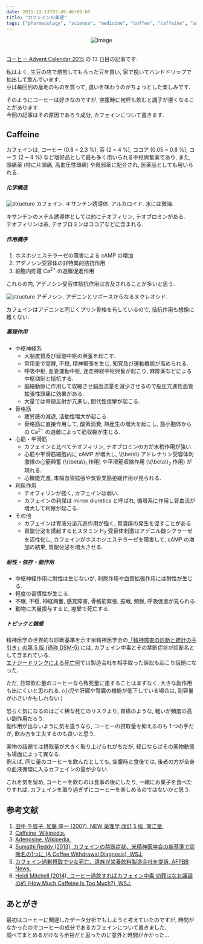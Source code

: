 ```yaml
---
date: 2015-12-13T03:49:46+09:00
title: "カフェインの薬理"
tags: ["pharmacology", "science", "medicine", "coffee", "caffeine", "advent_calendar"]
---
```


<div style="text-align: center;">
  <img src="../../images/coffee_beans.jpg" alt="image">
</div>
<br>

[コーヒー Advent Calendar 2015](http://www.adventar.org/calendars/895) の 13 日目の記事です.

私はよく, 生豆の店で焙煎してもらった豆を買い, 家で挽いてハンドドリップで抽出して飲んでいます.  
豆は毎回別の産地のものを買って, 違いを味わうのがちょっとした楽しみです.

そのようにコーヒーは好きなのですが, 空腹時に何杯も飲むと調子が悪くなることがあります.  
今回の記事はその原因であろう成分, カフェインについて書きます.

Caffeine
--------

カフェインは, コーヒー (0.8 ~ 2.3 %), 茶 (2 ~ 4 %), ココア (0.05 ~ 0.8 %), コーラ (2 ~ 4 %) など嗜好品として最も多く用いられる中枢興奮薬であり, また, 頭痛薬 (特に片頭痛, 高血圧性頭痛) や風邪薬に配合され, 医薬品としても用いられる.

##### 化学構造

![structure](../../images/caffeine.png")
カフェイン. キサンチン誘導体. アルカロイド. 水には微溶.

キサンチンのメチル誘導体としては他にテオフィリン, テオブロミンがある.  
テオフィリンは茶, テオブロミンはココアなどに含まれる.

##### 作用機序

1.  ホスホジエステラーゼの阻害による cAMP の増加
2.  アデノシン受容体の非特異的拮抗作用
3.  細胞内貯蔵 Ca<sup>2+</sup> の遊離促進作用

これらの内, アデノシン受容体拮抗作用は言及されることが多いと思う.

![structure](../../images/adenosine.png")
アデノシン. アデニンとリボースからなるヌクレオシド.

カフェインはアデニンと同じくプリン骨格を有しているので, 拮抗作用も想像に難くない.

##### 薬理作用

- 中枢神経系
  - 大脳皮質及び延髄中枢の興奮を起こす.
  - 常用量で覚醒, 不穏, 精神緊張を生じ, 知覚及び運動機能が高められる.
  - 呼吸中枢, 血管運動中枢, 迷走神経中枢興奮が起こり, 麻酔薬などによる中枢抑制と拮抗する.
  - 脳細動脈に作用して収縮させ脳血流量を減少させるので脳圧亢進性血管拡張性頭痛に効果がある.
  - 大量では脊髄反射が亢進し, 間代性痙攣が起こる.
- 骨格筋
  - 疲労感の減退, 活動性増大が起こる.
  - 骨格筋に直接作用して, 酸素消費, 熱産生の増大を起こし, 筋小胞体からの Ca<sup>2+</sup> の遊離によって筋収縮が生じる.
- 心筋・平滑筋
  - カフェインと比べてテオフィリン, テオブロミンの方が末梢作用が強い.
  - 心筋や平滑筋細胞内に cAMP が増大し, \\(\beta\\) アドレナリン受容体刺激様の心筋興奮 (\\(\beta\\)<sub>1</sub> 作用) や平滑筋収縮作用 (\\(\beta\\)<sub>2</sub> 作用) が現れる.
  - 心機能亢進, 末梢血管拡張や気管支筋弛緩作用が見られる.
- 利尿作用
  - テオフィリンが強く, カフェインは弱い.
  - カフェインの利尿は mirror diuretics と呼ばれ, 循環系に作用し腎血流が増大して利尿が起こる.
- その他
  - カフェインは胃液分泌亢進作用が強く, 胃潰瘍の発生を促すことがある.
  - 胃酸分泌を誘起するヒスタミン H<sub>2</sub> 受容体刺激はアデニル酸シクラーゼを活性化し, カフェインがホスホジエステラーゼを阻害して, cAMP の増加の結果, 胃酸分泌を増大させる.

##### 耐性・依存・副作用

- 中枢神経作用に耐性は生じないが, 利尿作用や血管拡張作用には耐性が生じる.
- 軽度の習慣性が生じる.
- 不眠, 不穏, 神経興奮, 感覚障害, 骨格筋緊張, 振戦, 頻脈, 呼吸促進が見られる.
- 動物に大量投与すると, 痙攣で死亡する.

##### トピックと雑感

精神医学の世界的な診断基準を示す米精神医学会の[「精神障害の診断と統計の手引き」の第 5 版 (通称 DSM-5) ](https://www.amazon.co.jp/dp/4260019082?tag=dceoy-22&camp=1027&creative=7407&linkCode=as4&creativeASIN=4260019082&adid=1DWGJR5CR7M3KJ4WJMCQ&)には, カフェイン中毒とその禁断症状が診断名として含まれている.  
[エナジードリンクによる死亡例](http://www.afpbb.com/articles/-/2908471?pid=9720273)では製造会社を相手取った訴訟も起こり話題になった.

ただ, 日常飲む量のコーヒーなら致死量に達することはまずなく, 大きな副作用も出にくいと思われる.
(小児や肝臓や腎臓の機能が低下している場合は, 耐容量が小さいかもしれない.)

恐らく気になるのはごく稀な死亡のリスクより, 胃痛のような, 軽いが頻度の高い副作用だろう.  
副作用が出ないように気を遣うなら, コーヒーの摂取量を抑えるのも 1 つの手だが, 飲み方を工夫するのも良いと思う.

薬物の話題では摂取量が大きく取り上げられがちだが, 経口ならばその薬物動態も場面によって異なる.   
例えば, 同じ量のコーヒーを飲んだとしても, 空腹時と食後では, 後者の方が全身の血液循環に入るカフェインの量が少ない.

これを気を留め, コーヒーを飲むのは食事の後にしたり, 一緒にお菓子を食べたりすれば, カフェインを取り過ぎずにコーヒーを楽しめるのではないかと思う.

参考文献
--------

1.  [田中 千賀子, 加藤 隆一 (2007). NEW 薬理学 改訂 5 版, 南江堂.](https://www.amazon.co.jp/dp/4524260889?tag=d4i03-22&camp=1027&creative=7407&linkCode=as4&creativeASIN=4524260889&adid=1P222BQPSD2BZV67CGPW&)
2.  [Caffeine, Wikipedia.](https://en.wikipedia.org/wiki/Caffeine)
3.  [Adenosine, Wikipedia.](https://en.wikipedia.org/wiki/Adenosine)
4.  [Sumathi Reddy (2013), カフェインの禁断症状、米精神医学会の新基準で診断名の1つに (A Coffee Withdrawal Diagnosis), WSJ.](http://jp.wsj.com/articles/SB10001424127887324449604578538770871505996)
5.  [カフェイン過剰摂取で少女死亡、遺族が栄養飲料製造会社を提訴, AFPBB News.](http://www.afpbb.com/articles/-/2908471?pid=9720273)
6.  [Heidi Mitchell (2014), コーヒー過飲すればカフェイン中毒 功罪はなお議論の的 (How Much Caffeine Is Too Much?), WSJ.](http://jp.wsj.com/articles/SB12072851737206304029704580241490656021642)

あとがき
-------

最初はコーヒーに関連したデータ分析でもしようと考えていたのですが, 時間がなかったのでコーヒーの成分であるカフェインについて書きました.  
調べてまとめるだけなら余裕だと思ったのに意外と時間がかかった...


<script>
  amzn_assoc_default_search_key = "カフェイン";
</script>
